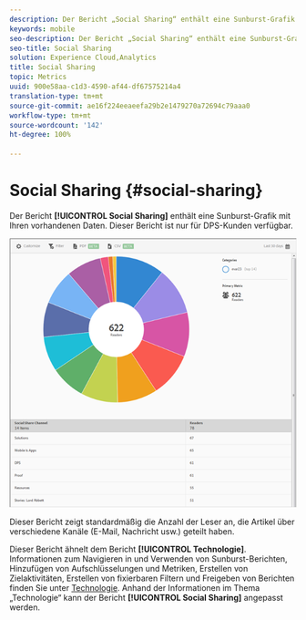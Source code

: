 ```yaml
---
description: Der Bericht „Social Sharing“ enthält eine Sunburst-Grafik mit Ihren vorhandenen Daten. Dieser Bericht ist nur für DPS-Kunden (Digital Publishing Suite) verfügbar.
keywords: mobile
seo-description: Der Bericht „Social Sharing“ enthält eine Sunburst-Grafik mit Ihren vorhandenen Daten. Dieser Bericht ist nur für DPS-Kunden (Digital Publishing Suite) verfügbar.
seo-title: Social Sharing
solution: Experience Cloud,Analytics
title: Social Sharing
topic: Metrics
uuid: 900e58aa-c1d3-4590-af44-df67575214a4
translation-type: tm+mt
source-git-commit: ae16f224eeaeefa29b2e1479270a72694c79aaa0
workflow-type: tm+mt
source-wordcount: '142'
ht-degree: 100%

---
```



# Social Sharing {#social-sharing}

Der Bericht **[!UICONTROL Social Sharing]** enthält eine Sunburst-Grafik mit Ihren vorhandenen Daten. Dieser Bericht ist nur für DPS-Kunden verfügbar.

![](assets/dps_social_share.png)

Dieser Bericht zeigt standardmäßig die Anzahl der Leser an, die Artikel über verschiedene Kanäle (E-Mail, Nachricht usw.) geteilt haben.

Dieser Bericht ähnelt dem Bericht **[!UICONTROL Technologie]**. Informationen zum Navigieren in und Verwenden von Sunburst-Berichten, Hinzufügen von Aufschlüsselungen und Metriken, Erstellen von Zielaktivitäten, Erstellen von fixierbaren Filtern und Freigeben von Berichten finden Sie unter [Technologie](//help/using/usage/reports-technology.md). Anhand der Informationen im Thema „Technologie“ kann der Bericht **[!UICONTROL Social Sharing]** angepasst werden.
